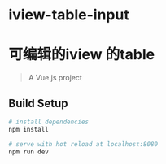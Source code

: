 # iview-table-input
# 可编辑的iview 的table
> A Vue.js project

## Build Setup

``` bash
# install dependencies
npm install

# serve with hot reload at localhost:8080
npm run dev


